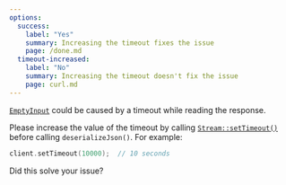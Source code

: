 ```yaml
---
options:
  success:
    label: "Yes"
    summary: Increasing the timeout fixes the issue
    page: /done.md
  timeout-increased:
    label: "No"
    summary: Increasing the timeout doesn't fix the issue
    page: curl.md
---
```


[`EmptyInput`](/v6/api/misc/deserializationerror/#emptyinput) could be caused by a timeout while reading the response.

Please increase the value of the timeout by calling [`Stream::setTimeout()`](https://www.arduino.cc/reference/en/language/functions/communication/stream/streamsettimeout/) before calling `deserializeJson()`. For example:

```c++
client.setTimeout(10000);  // 10 seconds
```

Did this solve your issue?
